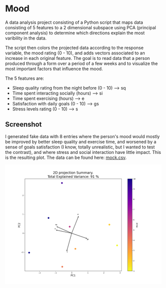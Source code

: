 # Mood
A data analysis project consisting of a Python script that maps data consisting of 5 features to a 2 dimensional subspace using PCA (principal component analysis) to determine which directions explain the most varibility in the data. 

The script then colors the projected data according to the response variable, the mood rating (0 - 10), and adds vectors associated to an increase in each original feature. The goal is to read data that a person produced through a form over a period of a few weeks and to visualize the most important factors that influence the mood.

The 5 features are:

* Sleep quality rating from the night before (0 - 10) --> sq
* Time spent interacting socially (hours) --> si
* Time spent exercising (hours) --> e
* Satisfaction with daily goals (0 - 10) --> gs
* Stress levels rating (0 - 10) --> s

## Screenshot
I generated fake data with 8 entries where the person's mood would mostly be improved by better sleep quality and exercise time, and worsened by a sense of goals satisfaction (I know, totally unrealistic, but I wanted to test the contrast), and where stress and social interaction have little impact. This is the resulting plot. The data can be found here: [mock.csv](/analysis/mock.csv).

![example](/analysis/plot.png)
